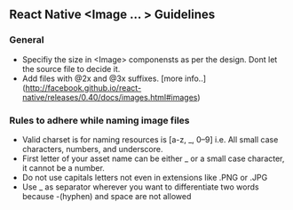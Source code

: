 ## React Native \<Image ... \> Guidelines

### General
* Specifiy the size in \<Image\> componensts as per the design. Dont let the source file to decide it.
* Add files with @2x and @3x suffixes. [more info..] (http://facebook.github.io/react-native/releases/0.40/docs/images.html#images)

### Rules to adhere while naming image files

* Valid charset is for naming resources is [a-z, _, 0–9] i.e. All small case characters, numbers, and underscore.
* First letter of your asset name can be either _ or a small case character, it cannot be a number.
* Do not use capitals letters not even in extensions like .PNG or .JPG
* Use _ as separator wherever you want to differentiate two words because -(hyphen) and space are not allowed


